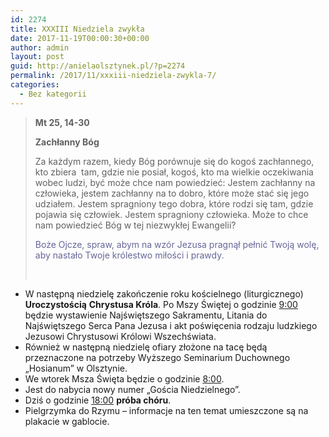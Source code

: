 ```yaml
---
id: 2274
title: XXXIII Niedziela zwykła
date: 2017-11-19T00:00:30+00:00
author: admin
layout: post
guid: http://anielaolsztynek.pl/?p=2274
permalink: /2017/11/xxxiii-niedziela-zwykla-7/
categories:
  - Bez kategorii
---
```

> **Mt 25, 14-30**
> 
> **Zachłanny Bóg**
> 
> Za każdym razem, kiedy Bóg porównuje się do kogoś zachłannego, kto zbiera  tam, gdzie nie posiał, kogoś, kto ma wielkie oczekiwania wobec ludzi, być może chce nam powiedzieć: Jestem zachłanny na człowieka, jestem zachłanny na to dobro, które może stać się jego udziałem. Jestem spragniony tego dobra, które rodzi się tam, gdzie pojawia się człowiek. Jestem spragniony człowieka. Może to chce nam powiedzieć Bóg w tej niezwykłej Ewangelii?
> 
> <span style="color: #666699;">Boże Ojcze, spraw, abym na wzór Jezusa pragnął pełnić Twoją wolę, aby nastało Twoje królestwo miłości i prawdy.</span>
> 
> &nbsp;

  * W następną niedzielę zakończenie roku kościelnego (liturgicznego) **Uroczystością** **Chrystusa Króla**. Po Mszy Świętej o godzinie <span style="text-decoration: underline;">9:00</span> będzie wystawienie Najświętszego Sakramentu, Litania do Najświętszego Serca Pana Jezusa i akt poświęcenia rodzaju ludzkiego Jezusowi Chrystusowi Królowi Wszechświata.
  * Również w następną niedzielę ofiary złożone na tacę będą przeznaczone na potrzeby Wyższego Seminarium Duchownego „Hosianum” w Olsztynie.
  * We wtorek Msza Święta będzie o godzinie <span style="text-decoration: underline;">8:00</span>.
  * Jest do nabycia nowy numer „Gościa Niedzielnego”.
  * Dziś o godzinie <span style="text-decoration: underline;">18:00</span> **próba chóru**.
  * Pielgrzymka do Rzymu &#8211; informacje na ten temat umieszczone są na plakacie w gablocie.